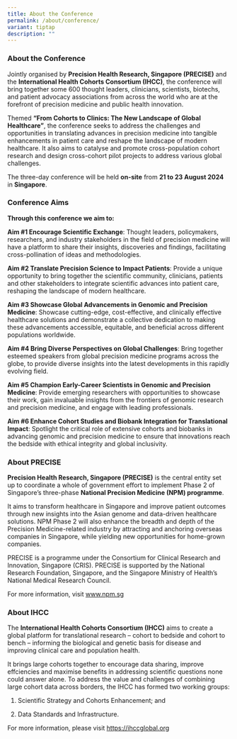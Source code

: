 ```yaml
---
title: About the Conference
permalink: /about/conference/
variant: tiptap
description: ""
---
```

<h3><strong>About the Conference</strong></h3>
<p>Jointly organised by <strong>Precision Health Research, Singapore (PRECISE)</strong> and
the <strong>International Health Cohorts Consortium (IHCC)</strong>, the
conference will bring together some 600 thought leaders, clinicians, scientists,
biotechs, and patient advocacy associations from across the world who are
at the forefront of precision medicine and public health innovation.</p>
<p>Themed <strong>“From Cohorts to Clinics: The New Landscape of Global Healthcare”</strong>,
the conference seeks to address the challenges and opportunities in translating
advances in precision medicine into tangible enhancements in patient care
and reshape the landscape of modern healthcare. It also aims to catalyse
and promote cross-population cohort research and design cross-cohort pilot
projects to address various global challenges.</p>
<p>The three-day conference will be held <strong>on-site</strong> from <strong>21 to 23 August 2024</strong> in <strong>Singapore</strong>.</p>
<h3><strong>Conference Aims</strong></h3>
<p><strong>Through this conference we aim to:</strong>
</p>
<p><strong>Aim #1 Encourage Scientific Exchange</strong>: Thought leaders,
policymakers, researchers, and industry stakeholders in the field of precision
medicine will have a platform to share their insights, discoveries and
findings, facilitating cross-pollination of ideas and methodologies.</p>
<p><strong>Aim #2 Translate Precision Science to Impact Patients</strong>:
Provide a unique opportunity to bring together the scientific community,
clinicians, patients and other stakeholders to integrate scientific advances
into patient care, reshaping the landscape of modern healthcare.</p>
<p><strong>Aim #3 Showcase Global Advancements in Genomic and Precision Medicine</strong>:
Showcase cutting-edge, cost-effective, and clinically effective healthcare
solutions and demonstrate a collective dedication to making these advancements
accessible, equitable, and beneficial across different populations worldwide.</p>
<p><strong>Aim #4 Bring Diverse Perspectives on Global Challenges</strong>:
Bring together esteemed speakers from global precision medicine programs
across the globe, to provide diverse insights into the latest developments
in this rapidly evolving field.</p>
<p><strong>Aim #5 Champion Early-Career Scientists in Genomic and Precision Medicine</strong>:
Provide emerging researchers with opportunities to showcase their work,
gain invaluable insights from the frontiers of genomic research and precision
medicine, and engage with leading professionals.</p>
<p><strong>Aim #6 Enhance Cohort Studies and Biobank Integration for Translational Impact</strong>:
Spotlight the critical role of extensive cohorts and biobanks in advancing
genomic and precision medicine to ensure that innovations reach the bedside
with ethical integrity and global inclusivity.</p>
<p></p>
<h3><strong>About PRECISE</strong></h3>
<p><strong>Precision Health Research, Singapore (PRECISE)</strong> is the
central entity set up to coordinate a whole of government effort to implement
Phase 2 of Singapore’s three-phase <strong>National Precision Medicine (NPM) programme</strong>.</p>
<p>It aims to transform healthcare in Singapore and improve patient outcomes
through new insights into the Asian genome and data-driven healthcare solutions.
NPM Phase 2 will also enhance the breadth and depth of the Precision Medicine-related
industry by attracting and anchoring overseas companies in Singapore, while
yielding new opportunities for home-grown companies.</p>
<p>PRECISE is a programme under the Consortium for Clinical Research and
Innovation, Singapore (CRIS). PRECISE is supported by the National Research
Foundation, Singapore, and the Singapore Ministry of Health’s National
Medical Research Council.</p>
<p>For more information, visit <a href="www.npm.sg" rel="noopener noreferrer nofollow" target="_blank">www.npm.sg</a>
</p>
<h3><strong>About IHCC</strong></h3>
<p>The <strong>International Health Cohorts Consortium (IHCC)</strong> aims
to create a global platform for translational research – cohort to bedside
and cohort to bench – informing the biological and genetic basis for disease
and improving clinical care and population health.</p>
<p>It brings large cohorts together to encourage data sharing, improve effciencies
and maximise benefits in addressing scientific questions none could answer
alone. To address the value and challenges of combining large cohort data
across borders, the IHCC has formed two working groups:</p>
<ol data-tight="true" class="tight">
<li>
<p>Scientific Strategy and Cohorts Enhancement; and</p>
</li>
<li>
<p>Data Standards and Infrastructure.</p>
</li>
</ol>
<p>For more information, please visit <a href="https://ihccglobal.org" rel="noopener noreferrer nofollow" target="_blank">https://ihccglobal.org</a>
</p>
<p></p>